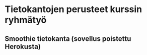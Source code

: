 # Tietokantojen perusteet kurssin **ryhmätyö**

## Smoothie tietokanta (sovellus poistettu Herokusta)

